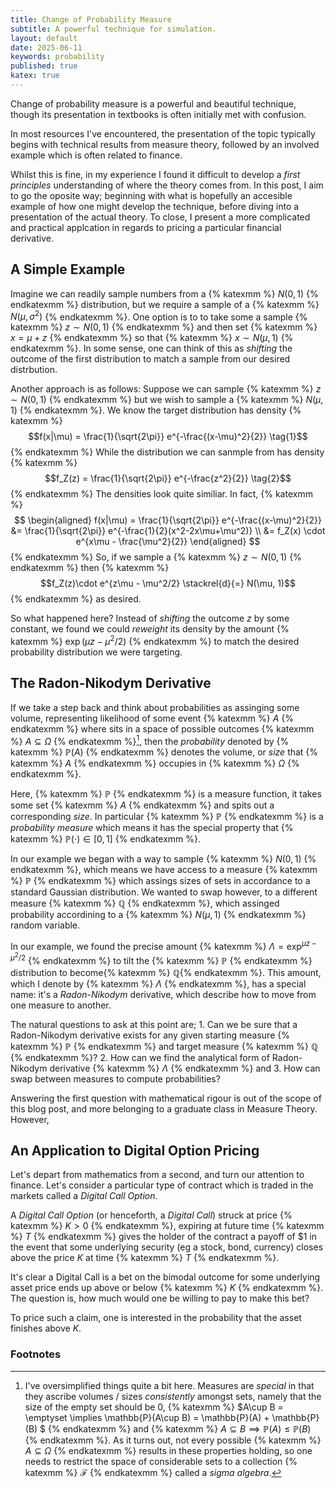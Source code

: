 ```yaml
---
title: Change of Probability Measure
subtitle: A powerful technique for simulation.
layout: default
date: 2025-06-11
keywords: probability
published: true
katex: true
---
```

Change of probability measure is a powerful and beautiful technique, though its presentation in textbooks is often initially met with confusion. 

In most resources I've encountered, the presentation of the topic typically begins with technical results from measure theory, followed by an involved example which is often related to finance. 

Whilst this is fine, in my experience I found it difficult to develop a *first principles* understanding of where the theory comes from. In this post, I aim to go the oposite way; beginning with what is hopefully an accesible example of how one might develop the technique, before diving into a presentation of the actual theory. To close, I present a more complicated and practical applcation in regards to pricing a particular financial derivative. 

## A Simple Example

Imagine we can readily sample numbers from a {% katexmm %} $N(0,1)$ {% endkatexmm %} distribution, but we require a sample of a {% katexmm %} $N(\mu, \sigma^2)$ {% endkatexmm %}. One option is to to take some a sample {% katexmm %} $z\sim N(0, 1)$ {% endkatexmm %} and then set {% katexmm %} $x = \mu + z$ {% endkatexmm %} so that {% katexmm %} $x\sim N(\mu, 1)$ {% endkatexmm %}. In some sense, one can think of this as *shifting* the outcome of the first distribution to match a sample from our desired distrbution. 

Another approach is as follows: Suppose we can sample {% katexmm %} $z\sim N(0,1)$ {% endkatexmm %} but we wish to sample a {% katexmm %} $N(\mu,1)$ {% endkatexmm %}. We know the target distribution has density 
{% katexmm %} $$f(x|\mu) = \frac{1}{\sqrt{2\pi}} e^{-\frac{(x-\mu)^2}{2}} \tag{1}$$ {% endkatexmm %}
While the distribution we can sanmple from has density
{% katexmm %} $$f_Z(z) = \frac{1}{\sqrt{2\pi}} e^{-\frac{z^2}{2}} \tag{2}$$ {% endkatexmm %}
The densities look quite similiar. In fact, 
{% katexmm %} 
$$
\begin{aligned}
    f(x|\mu) = \frac{1}{\sqrt{2\pi}} e^{-\frac{(x-\mu)^2}{2}} 
    &= \frac{1}{\sqrt{2\pi}} e^{-\frac{1}{2}(x^2-2x\mu+\mu^2)} \\
    &= f_Z(x) \cdot e^{x\mu - \frac{\mu^2}{2}}
\end{aligned}
$$
{% endkatexmm %}
So, if we sample a {% katexmm %} $z\sim N(0,1)$ {% endkatexmm %} then 
{% katexmm %} $$f_Z(z)\cdot e^{z\mu - \mu^2/2} \stackrel{d}{=} N(\mu, 1)$$ {% endkatexmm %}
as desired. 

So what happened here? Instead of *shifting* the outcome *z* by some constant, we found we could *reweight* its density by the amount {% katexmm %} $\exp(\mu z  - \mu^2/2)$ {% endkatexmm %} to match the desired probability distribution we were targeting.

## The Radon-Nikodym Derivative

If we take a step back and think about probabilities as assinging some volume, representing likelihood of some event {% katexmm %} $A$ {% endkatexmm %} where sits in a space of possible outcomes {% katexmm %} $A\subseteq \Omega$ {% endkatexmm %}[^1], then the *probability* denoted by {% katexmm %} $\mathbb{P}(A)$ {% endkatexmm %} denotes the volume, or *size* that {% katexmm %} $A$ {% endkatexmm %} occupies in {% katexmm %} $\Omega$ {% endkatexmm %}. 

Here, {% katexmm %} $\mathbb{P}$ {% endkatexmm %} is a measure function, it takes some set {% katexmm %} $A$ {% endkatexmm %} and spits out a corresponding *size*. In particular {% katexmm %} $\mathbb{P}$ {% endkatexmm %} is a *probability measure* which means it has the special property that {% katexmm %} $\mathbb{P}(\cdot)\in[0,1]$ {% endkatexmm %}.

In our example we began with a way to sample {% katexmm %} $N(0,1)$ {% endkatexmm %}, which means we have access to a measure {% katexmm %} $\mathbb{P}$ {% endkatexmm %} which assings sizes of sets in accordance to a standard Gaussian distribution. We wanted to swap however, to a different measure {% katexmm %} $\mathbb{Q}$ {% endkatexmm %}, which assinged probability accordining to a 
{% katexmm %} $N(\mu, 1)$ {% endkatexmm %} random variable.

In our example, we found the precise amount {% katexmm %} $\Lambda = \exp^{\mu z - \mu^2/2}$ {% endkatexmm %} to tilt the {% katexmm %} $\mathbb{P}$ {% endkatexmm %} distribution to become{% katexmm %} $\mathbb{Q}${% endkatexmm %}. This amount, which I denote by {% katexmm %} $\Lambda$ {% endkatexmm %}, has a special name: it's a *Radon-Nikodym* derivative, which describe how to move from one measure to another.

The natural questions to ask at this point are; 1. Can we be sure that a Radon-Nikodym derivative exists for any given starting measure {% katexmm %} $\mathbb{P}$ {% endkatexmm %} and target measure {% katexmm %} $\mathbb{Q}$ {% endkatexmm %}? 2. How can we find the analytical form of Radon-Nikodym derivative {% katexmm %} $\Lambda$ {% endkatexmm %} and 3. How can swap between measures to compute probabilities? 

Answering the first question with mathematical rigour is out of the scope of this blog post, and more belonging to a graduate class in Measure Theory. However, 

## An Application to Digital Option Pricing 

Let's depart from mathematics from a second, and turn our attention to finance. Let's consider a particular type of contract which is traded in the markets called a *Digital Call Option*. 

A *Digital Call Option* (or henceforth, a *Digital Call*) struck at price {% katexmm %} $K>0$ {% endkatexmm %}, expiring at future time {% katexmm %} $T$ {% endkatexmm %} gives the holder of the contract a payoff of $1 in the event that some underlying security (eg a stock, bond, currency) closes above the price *K* at time {% katexmm %} $T$ {% endkatexmm %}. 

It's clear a Digital Call is a bet on the bimodal outcome for some underlying asset price ends up above or below  {% katexmm %} $K$ {% endkatexmm %}. The question is, how much would one be willing to pay to make this bet?

To price such a claim, one is interested in the probability that the asset finishes above *K*.

### Footnotes

[^1]: I've oversimplified things quite a bit here. Measures are *special* in that they ascribe volumes / sizes *consistently* amongst sets, namely that the size of the empty set should be 0, {% katexmm %} $A\cup B = \emptyset \implies \mathbb{P}(A\cup B) = \mathbb{P}(A) + \mathbb{P}(B) $ {% endkatexmm %} and {% katexmm %} $A\subseteq B \implies \mathbb{P}(A)\leq\mathbb{P}(B)$ {% endkatexmm %}. As it turns out, not every possible {% katexmm %} $A\subseteq \Omega$ {% endkatexmm %} results in these properties holding, so one needs to restrict the space of considerable sets to a collection {% katexmm %} $\mathcal{F}$ {% endkatexmm %} called a *sigma algebra*.